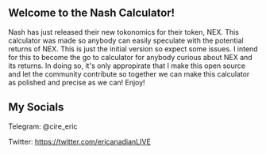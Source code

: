 ## Welcome to the Nash Calculator!

Nash has just released their new tokonomics for their token, NEX. This calculator was made so anybody can easily speculate with the potential returns of NEX. This is just the initial version so expect some issues. I intend for this to become the go to calculator for anybody curious about NEX and its returns. In doing so, it's only appropirate that I make this open source and let the community contribute so together we can make this calculator as polished and precise as we can! Enjoy!

## My Socials

Telegram: @cire_eric

Twitter: https://twitter.com/ericanadianLIVE
